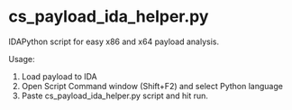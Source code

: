 # cs_payload_ida_helper.py

IDAPython script for easy x86 and x64 payload analysis.

Usage:
1) Load payload to IDA
2) Open Script Command window (Shift+F2) and select Python language
3) Paste cs_payload_ida_helper.py script and hit run.
